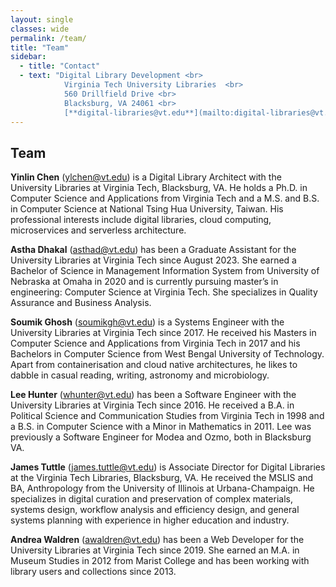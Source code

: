 ```yaml
---
layout: single
classes: wide
permalink: /team/
title: "Team"
sidebar:
  - title: "Contact"
  - text: "Digital Library Development <br>
            Virginia Tech University Libraries  <br>
            560 Drillfield Drive <br> 
            Blacksburg, VA 24061 <br>  
            [**digital-libraries@vt.edu**](mailto:digital-libraries@vt.edu)"
---
```

## Team

**Yinlin Chen** (<ylchen@vt.edu>) is a Digital Library Architect with the University Libraries at Virginia Tech, Blacksburg, VA. He holds a Ph.D. in Computer Science and Applications from Virginia Tech and a M.S. and B.S. in Computer Science at National Tsing Hua University, Taiwan. His professional interests include digital libraries, cloud computing, microservices and serverless architecture.

**Astha Dhakal**  (<asthad@vt.edu>) has been a Graduate Assistant for the University Libraries at Virginia Tech since August 2023. She earned a Bachelor of Science in Management Information System from University of Nebraska at Omaha in 2020 and is currently pursuing master’s in engineering: Computer Science at Virginia Tech. She specializes in Quality Assurance and Business Analysis. 

**Soumik Ghosh** (<soumikgh@vt.edu>) is a Systems Engineer with the University Libraries at Virginia Tech since 2017. He received his Masters in Computer Science and Applications from Virginia Tech in 2017 and his Bachelors in Computer Science from West Bengal University of Technology. Apart from containerisation and cloud native architectures, he likes to dabble in casual reading, writing, astronomy and microbiology.

**Lee Hunter** (<whunter@vt.edu>) has been a Software Engineer with the University Libraries at Virginia Tech since 2016. He received a B.A. in Political Science and Communication Studies from Virginia Tech in 1998 and a B.S. in Computer Science with a Minor in Mathematics in 2011. Lee was previously a Software Engineer for Modea and Ozmo, both in Blacksburg VA.

**James Tuttle** (<james.tuttle@vt.edu>) is Associate Director for Digital Libraries at the Virginia Tech Libraries, Blacksburg, VA. He received the MSLIS and BA, Anthropology from the University of Illinois at Urbana-Champaign. He specializes in digital curation and preservation of complex materials, systems design, workflow analysis and efficiency design, and general systems planning with experience in higher education and industry.

**Andrea Waldren** (<awaldren@vt.edu>) has been a Web Developer for the University Libraries at Virginia Tech since 2019. She earned an M.A. in Museum Studies in 2012 from Marist College and has been working with library users and collections since 2013.
